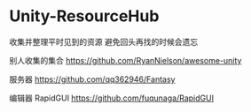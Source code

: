 # Unity-ResourceHub
收集并整理平时见到的资源 避免回头再找的时候会遗忘

别人收集的集合
https://github.com/RyanNielson/awesome-unity

服务器
https://github.com/qq362946/Fantasy

编辑器
RapidGUI
https://github.com/fuqunaga/RapidGUI
